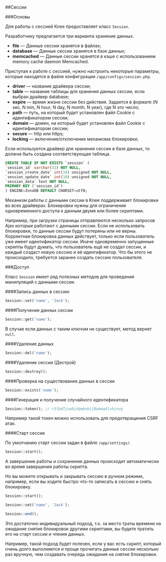 
##Сессии

###Основы

Для работы с сессией Knee предоставляет класс `Session`.

Разработчику предлагается три варианта хранение данных.

* **file** — Данные сессии хранятся в файлах;
* **database** — Данные сессии хранятся в базе данных;
* **memcached** — Данные сессии хранятся в кэше с использованием memory cache daemon Memcached.

Приступая к работе с сессией, нужно настроить некоторые параметры, которые находятся в файле конфигурации `/app/configs/session.php`.

* **driver** — название драйвера сессии;
* **table** — название таблицы для хранения данных сессии, если выбран драйвер database;
* **expire** — время жизни сессии без действия. Задается в формате (N sec, N min, N hour, N day, N month, N year), где N это число;
* **path** — путь, на который будет установлен файл Cookie с идентификатором сессии;
* **domain** — домен, на который будет установлен файл Cookie с идентификатором сессии;
* **secure** — http или https;
* **locking** — включение/отключение механизма блокировки;

Если используется драйвер для хранения сессии в базе данных, то должна быть создана соответствующая таблица.

```sql
CREATE TABLE IF NOT EXISTS `session` (
`session_id` varchar(32) NOT NULL,
`session_create_date` int(10) unsigned NOT NULL,
`session_update_date` int(10) unsigned NOT NULL,
`session_data` text NOT NULL,
PRIMARY KEY (`session_id`)
) ENGINE=InnoDB DEFAULT CHARSET=utf8;
```

Механизм работы с данными сессии в Knee поддерживает блокировки во всех драйверах.
Блокировки нужны для ограничения одновременного доступа к данным двумя или более скриптами.

Например, при загрузки страницы отправляются несколько запросов Ajax которые работают с данными сессии. 
Если не использовать блокировки, то данные сессии будут потеряны или не верны.
Корректная блокировка данных действует, только если пользователь уже имеет идентификатор сессии. 
Иначе одновременно запущенные скрипты будут думать, что пользователь ещё не создал сессии, и каждый создаст новую сессию и её идентификатор.
Что бы этого не происходило, требуется заранее создать сессию пользователя. 

###Доступ

Класс `Session` имеет ряд полезных методов для проведения манипуляций с данными сессии.

####Запись данных в сессию

```php
Session::set('name', 'Jack');
```

####Получение данных сессии

```php
Session::get('name');
```

В случае если данных с таким ключом не существует, метод вернет `null`.

####Удаление данных

```php
Session::del('name');
```

####Удаление сессии (Дестрой)

```php
Session::destroy();
```

####Проверка на существование данных в сессии

```php
Session::exists('name');
```

####Генерация и получение случайного идентификатора

```php
Session::token(); // r3fpd7juebidqmbnbi28wmeq4lvhjnvq 
```

Например такой токен можно использовать для предотвращения CSRF атак.

####Старт сессии

По умолчанию старт сессии задан в файле `/app/settings/`.

```php
Session::start();
```

А завершение работы и сохранение данных происходит автоматически во время завершения работы скрипта.

Но вы можете открывать и закрывать сессию в ручном режиме, например, если вы ходите быстро что-то записать в сессию и снять блокировку.

```php
Session::start();

Session::set('name', 'Jack');

Session::end();
```

Это достаточно индивидуальный подход, т.к. за место траты времени на ожидание снятия блокировок другими скриптами, вы будите тратить его на старт сессии и чтения данных.

Например, такой подход будет полезен, если у вас есть скрипт, который очень долго выполняется и проще прочитать данные сессии несколько раз вручную, чем создавать очередь ожидания на снятие блокировки.

